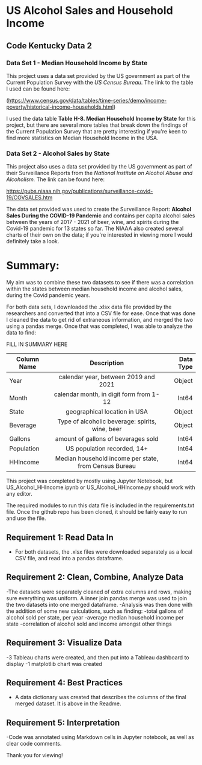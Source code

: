 # US Alcohol Sales and Household Income
## Code Kentucky Data 2


### Data Set 1 - Median Household Income by State

This project uses a data set provided by the US government as part of the Current Population Survey with the *US Census Bureau*. The link to the table I used can be found here: 

(https://www.census.gov/data/tables/time-series/demo/income-poverty/historical-income-households.html)

I used the data table **Table H-8. Median Household Income by State** for this project, but there are several more tables that break down the findings of the Current Population Survey that are pretty interesting if you're keen to find more statistics on Median Household Income in the USA. 

### Data Set 2 - Alcohol Sales by State

This project also uses a data set provided by the US government as part of their Surveillance Reports from the *National Institute on Alcohol Abuse and Alcoholism.* The link can be found here:  

https://pubs.niaaa.nih.gov/publications/surveillance-covid-19/COVSALES.htm

The data set provided was used to create the Surveillance Report: **Alcohol Sales During the COVID-19 Pandemic** and contains per capita alcohol sales between the years of 2017 - 2021 of beer, wine, and spirits during the Covid-19 pandemic for 13 states so far. The NIAAA also created several charts of their own on the data; if you're interested in viewing more I would definitely take a look. 

# Summary:
My aim was to combine these two datasets to see if there was a correlation within the states between median household income and alcohol sales, during the Covid pandemic years. 

For both data sets, I downloaded the .xlsx data file provided by the researchers and converted that into a CSV file for ease. Once that was done I cleaned the data to get rid of extraneous information, and merged the two using a pandas merge. Once that was completed, I was able to analyze the data to find: 

FILL IN SUMMARY HERE

| Column Name   | Description      | Data Type  |
| ------------- |:-------------:| -----:|
| Year          | calendar year, between 2019 and 2021 | Object |
| Month  | calendar month, in digit form from 1-12      | Int64 |
| State| geographical location in USA     |  Object |
| Beverage | Type of alcoholic beverage: spirits, wine, beer| Object
| Gallons | amount of gallons of beverages sold | Int64
| Population | US population recorded, 14+ | Int64
| HHIncome | Median household income per state, from Census Bureau | Int64


This project was completed by mostly using Jupyter Notebook, but US_Alcohol_HHIncome.ipynb or US_Alcohol_HHIncome.py should work with any editor. 

The required modules to run this data file is included in the requirements.txt file. Once the github repo has been cloned, it should be fairly easy to run and use the file. 

## Requirement 1: Read Data In
- For both datasets, the .xlsx files were downloaded separately as a local CSV file, and read into a pandas dataframe.

## Requirement 2: Clean, Combine, Analyze Data
-The datasets were separately cleaned of extra columns and rows, making sure everything was uniform. A inner join pandas merge was used to join the two datasets into one merged dataframe. 
-Analysis was then done with the addition of some new calculations, such as finding: 
  -total gallons of alcohol sold per state, per year
  -average median household income per state
  -correlation of alcohol sold and income
  amongst other things
  

## Requirement 3: Visualize Data
-3 Tableau charts were created, and then put into a Tableau dashboard to display
-1 matplotlib chart was created 

## Requirement 4: Best Practices
- A data dictionary was created that describes the columns of the final merged dataset. It is above in the Readme.

## Requirement 5: Interpretation
-Code was annotated using Markdown cells in Jupyter notebook, as well as clear code comments. 

Thank you for viewing!
